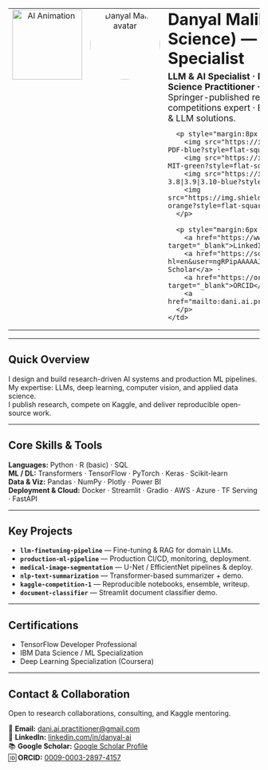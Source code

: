 <!-- GIF + Avatar + Intro -->
<table>
  <tr>
    <td width="160" valign="top" align="center">
      <img src="https://media.giphy.com/media/dzaUX7CAG0Ihi/giphy.gif" width="140" alt="AI Animation" />
    </td>
    <td width="160" valign="top" align="center">
      <img src="assets/avatar.png" alt="Danyal Malik avatar" width="140" style="border-radius:50%;" />
    </td>
    <td valign="top">
      <h1 style="margin:0">Danyal Malik (Dani-Science) — AI & LLM Specialist</h1>
      <p style="margin:6px 0 0 0; font-size:110%;">
        <strong>LLM & AI Specialist · Machine Learning & Data Science Practitioner · Researcher & Writer</strong><br/>
        Springer-published researcher · Kaggle competitions expert · Building production-ready ML & LLM solutions.
      </p>

      <p style="margin:8px 0 0 0;">
        <img src="https://img.shields.io/badge/Resume-PDF-blue?style=flat-square" alt="Resume" />
        <img src="https://img.shields.io/badge/License-MIT-green?style=flat-square" alt="License" />
        <img src="https://img.shields.io/badge/Python-3.8|3.9|3.10-blue?style=flat-square" alt="Python" />
        <img src="https://img.shields.io/badge/HuggingFace-Model-orange?style=flat-square" alt="Hugging Face" />
      </p>

      <p style="margin:6px 0 0 0;">
        <a href="https://www.linkedin.com/in/danyal-ai/" target="_blank">LinkedIn</a> ·
        <a href="https://scholar.google.co.uk/citations?hl=en&user=ngRPipAAAAAJ" target="_blank">Google Scholar</a> ·
        <a href="https://orcid.org/0009-0003-2897-4157" target="_blank">ORCID</a> ·
        <a href="mailto:dani.ai.practitioner@gmail.com">Email</a>
      </p>
    </td>
  </tr>
</table>

---

## Quick Overview
I design and build research-driven AI systems and production ML pipelines.  
My expertise: LLMs, deep learning, computer vision, and applied data science.  
I publish research, compete on Kaggle, and deliver reproducible open-source work.

---

## Core Skills & Tools
**Languages:** Python · R (basic) · SQL  
**ML / DL:** Transformers · TensorFlow · PyTorch · Keras · Scikit-learn  
**Data & Viz:** Pandas · NumPy · Plotly · Power BI  
**Deployment & Cloud:** Docker · Streamlit · Gradio · AWS · Azure · TF Serving · FastAPI

---

## Key Projects
- **`llm-finetuning-pipeline`** — Fine-tuning & RAG for domain LLMs.  
- **`production-ml-pipeline`** — Production CI/CD, monitoring, deployment.  
- **`medical-image-segmentation`** — U-Net / EfficientNet pipelines & deploy.  
- **`nlp-text-summarization`** — Transformer-based summarizer + demo.  
- **`kaggle-competition-1`** — Reproducible notebooks, ensemble, writeup.  
- **`document-classifier`** — Streamlit document classifier demo.

---

## Certifications
- TensorFlow Developer Professional  
- IBM Data Science / ML Specialization  
- Deep Learning Specialization (Coursera)

---

## Contact & Collaboration
Open to research collaborations, consulting, and Kaggle mentoring.  

📧 **Email:** dani.ai.practitioner@gmail.com  
🔗 **LinkedIn:** [linkedin.com/in/danyal-ai](https://www.linkedin.com/in/danyal-ai/)  
📚 **Google Scholar:** [Google Scholar Profile](https://scholar.google.co.uk/citations?hl=en&user=ngRPipAAAAAJ)  
🆔 **ORCID:** [0009-0003-2897-4157](https://orcid.org/0009-0003-2897-4157)
